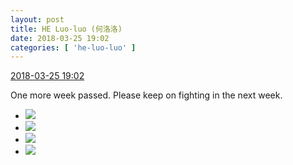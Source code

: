 ```yaml
---
layout: post
title: HE Luo-luo (何洛洛)
date: 2018-03-25 19:02
categories: [ 'he-luo-luo' ]
---
```


<div class="weibo-info">
  <a href="https://weibo.com/6117570574/G92d68Jz5">2018-03-25 19:02</a>
</div>

One more week passed. Please keep on fighting in the next week.

<!-- more -->

<ul class="weibo-pic-list-2">
  <li class="weibo-pic">
    <a href="//wx2.sinaimg.cn/mw690/006G0Hz8ly1fpp9neitgej31sg1sgb2c.jpg"><img src="//wx2.sinaimg.cn/thumb150/006G0Hz8ly1fpp9neitgej31sg1sgb2c.jpg"/></a>
  </li>
  <li class="weibo-pic">
    <a href="//wx3.sinaimg.cn/mw690/006G0Hz8ly1fpp9ncqj64j31sg1sgx6r.jpg"><img src="//wx3.sinaimg.cn/thumb150/006G0Hz8ly1fpp9ncqj64j31sg1sgx6r.jpg"/></a>
  </li>
  <li class="weibo-pic">
    <a href="//wx2.sinaimg.cn/mw690/006G0Hz8ly1fpp9nh0ddaj31sg1sgx6t.jpg"><img src="//wx2.sinaimg.cn/thumb150/006G0Hz8ly1fpp9nh0ddaj31sg1sgx6t.jpg"/></a>
  </li>
  <li class="weibo-pic">
    <a href="//wx1.sinaimg.cn/mw690/006G0Hz8ly1fpp9njgk23j31sg1sgu11.jpg"><img src="//wx1.sinaimg.cn/thumb150/006G0Hz8ly1fpp9njgk23j31sg1sgu11.jpg"/></a>
  </li>
</ul>
